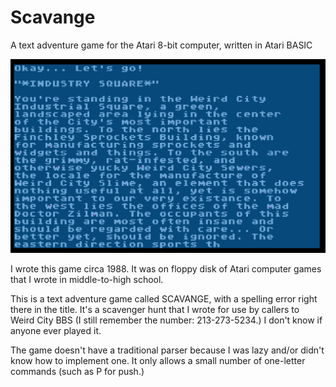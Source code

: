 # Scavange
A text adventure game for the Atari 8-bit computer, written in Atari BASIC

![start of game screenshot](scavange1.png)

I wrote this game circa 1988. It was on floppy disk of Atari computer games that I wrote in middle-to-high school.

This is a text adventure game called SCAVANGE, with a spelling error right there in the title. It's a scavenger hunt that I wrote for use by callers to Weird City BBS (I still remember the number: 213-273-5234.) I don't know if anyone ever played it.

The game doesn't have a traditional parser because I was lazy and/or didn't know how to implement one. It only allows a small number of one-letter commands (such as P for push.)
